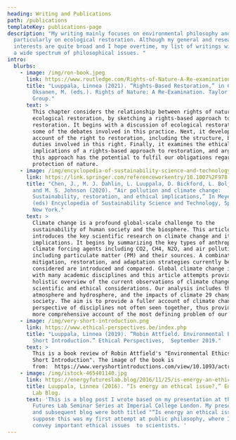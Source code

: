 ```yaml
---
heading: Writing and Publications
path: /publications
templateKey: publications-page
description: "My writing mainly focuses on environmental philosophy and
  particularly on ecological restoration. Although my general and research
  interests are quite broad and I hope overtime, my list of writings will cover
  a wide spectrum of philosophical issues. "
intro:
  blurbs:
    - image: /img/ron-book.jpeg
      link: https://www.routledge.com/Rights-of-Nature-A-Re-examination/Corrigan-Oksanen/p/book/9780367479596
      title: "Luuppala, Linnea (2021). “Rights-Based Restoration,” in Corrigan, &
        Oksanen, M. (eds.). Rights of Nature: A Re-Examination. Taylor & Francis
        Group."
      text: >
        This chapter considers the relationship between rights of nature and
        ecological restoration, by sketching a rights-based approach to
        restoration. It begins with a discussion of ecological restoration and
        some of the debates involved in this practice. Next, it develops an
        account of the right to restoration, including the structure, basis, and
        duties involved in this right. Finally, it examines the ethical
        implications of a rights-based approach to restoration, and argues that
        this approach has the potential to fulfil our obligations regarding the
        protection of nature.
    - image: /img/encyclopedia-of-sustainability-science-and-technology.jpeg
      link: https://link.springer.com/referenceworkentry/10.1007%2F978-1-4939-2493-6_1082-1
      title: "Chen, J., M. J. Dahlin, L. Luuppala, D. Bickford, L. Boljka, V. Burns
        and M. S. Johnson (2020). “Air pollution and climate change:
        Sustainability, restoration, and ethical implications,” In Meyers R.
        (eds) Encyclopedia of Sustainability Science and Technology, Springer,
        New York."
      text: >
        Climate change is a profound global-scale challenge to the
        sustainability of human society and the biosphere. This article
        introduces the key scientific research on climate change and its ethical
        implications. It begins by summarizing the key types of anthropogenic
        climate forcing agents including CO2, CH4, N2O, and air pollution
        including particulate matter (PM) and their sources. A combination of
        mitigation, restoration, and adaptation strategies currently being
        considered are introduced and compared. Global climate change intersects
        with many academic disciplines and this article attempts provide a
        holistic overview of the current observations of climate change based on
        scientific and ethical considerations. Our analysis includes the
        atmosphere and hydrosphere, and the impacts of climate 29 change on
        society. The aim is to provide a fuller account of climate change from
        perspective of disciplines not often seen together, thus providing a
        more comprehensive account of the most defining problem of our time.
    - image: /img/very-short-introduction.png
      link: https://www.ethical-perspectives.be/index.php
      title: "Luuppala, Linnea (2019). “Robin Attfield. Environmental Ethics: A Very
        Short Introduction.” Ethical Perspectives,  September 2019."
      text: >
        This is a book review of Robin Attfield's "Environmental Ethics: A Very
        Short Introduction". The image of the book is
        from:  https://www.veryshortintroductions.com/view/10.1093/actrade/9780198797166.001.0001/actrade-9780198797166 
    - image: /img/istock-465401140.jpg
      link: https://energyfutureslab.blog/2016/11/25/is-energy-an-ethical-issue/
      title: Luuppala, Linnea (2016). “Is energy an ethical issue?,” Energy Futures
        Lab Blog.
      text: 'This is a blog post I wrote based on my presentation at the Energy
        Futures Lab Seminar Series at Imperial College London. My presentation
        and subsequent blog were both titled "“Is energy an ethical issue?". I
        suppose this was my first attempt at public philosophy, where I aimed to
        convey important ethical issues  to scientists. '
---
```

